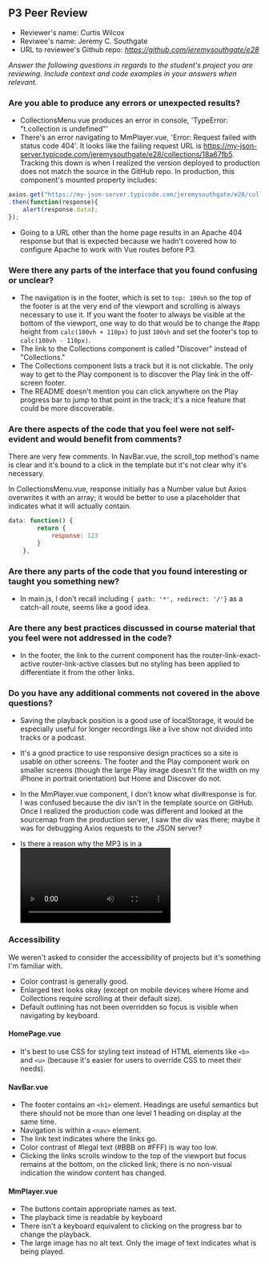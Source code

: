 ## P3 Peer Review

+ Reviewer's name: Curtis Wilcox
+ Reviwee's name: Jeremy C. Southgate
+ URL to reviewee's Github repo: *<https://github.com/jeremysouthgate/e28>*

*Answer the following questions in regards to the student's project you are reviewing. Include context and code examples in your answers when relevant.*


### Are you able to produce any errors or unexpected results?

- CollectionsMenu.vue produces an error in console, 'TypeError: "t.collection is undefined"'
- There's an error navigating to MmPlayer.vue, 'Error: Request failed with status code 404'. It looks like the failing request URL is <https://my-json-server.typicode.com/jeremysouthgate/e28/collections/18a67fb5>. Tracking this down is when I realized the version deployed to production does not match the source in the GitHub repo. In production, this component's mounted property includes:
```JavaScript
axios.get("https://my-json-server.typicode.com/jeremysouthgate/e28/collections/18a67fb5")
.then(function(response){
	alert(response.data);
});
```
- Going to a URL other than the home page results in an Apache 404 response but that is expected because we hadn't covered how to configure Apache to work with Vue routes before P3.

### Were there any parts of the interface that you found confusing or unclear?

- The navigation is in the footer, which is set to `top: 100vh` so the top of the footer is at the very end of the viewport and scrolling is always necessary to use it. If you want the footer to always be visible at the bottom of the viewport, one way to do that would be to change the #app height from `calc(100vh + 110px)` to just `100vh` and set the footer's top to `calc(100vh - 110px)`. 
- The link to the Collections component is called "Discover" instead of "Collections."
- The Collections component lists a track but it is not clickable. The only way to get to the Play component is to discover the Play link in the off-screen footer.
- The README doesn't mention you can click anywhere on the Play progress bar to jump to that point in the track; it's a nice feature that could be more discoverable.

### Are there aspects of the code that you feel were not self-evident and would benefit from comments?

There are very few comments. In NavBar.vue, the scroll_top method's name is clear and it's bound to a click in the template but it's not clear why it's necessary.

In CollectionsMenu.vue, response initially has a Number value but Axios overwrites it with an array; it would be better to use a placeholder that indicates what it will actually contain.
```JavaScript
data: function() {
        return {
            response: 123
        }
    },
```

### Are there any parts of the code that you found interesting or taught you something new?

- In main.js, I don't recall including `{ path: '*', redirect: '/'}` as a catch-all route, seems like a good idea.

### Are there any best practices discussed in course material that you feel were not addressed in the code?

- In the footer, the link to the current component has the router-link-exact-active router-link-active classes but no styling has been applied to differentiate it from the other links.

### Do you have any additional comments not covered in the above questions?

- Saving the playback position is a good use of localStorage, it would be especially useful for longer recordings like a live show not divided into tracks or a podcast.

- It's a good practice to use responsive design practices so a site is usable on other screens. The footer and the Play component work on smaller screens (though the large Play image doesn't fit the width on my iPhone in portrait orientation) but Home and Discover do not.

- In the MmPlayer.vue component, I don't know what div#response is for. I was confused because the div isn't in the template source on GitHub. Once I realized the production code was different and looked at the sourcemap from the production server, I saw the div was there; maybe it was for debugging Axios requests to the JSON server?

- Is there a reason why the MP3 is in a <video> element instead of the <audio> element? On the desktop, it seems to work the same, I don't know if the presence of the video element makes the browser do anything unnecessary related to the computer's video hardware. On the iPhone, Safari wants to play the "video" in a separate window but it doesn't work; I don't know if using the <audio> element would make it work.

### Accessibility

We weren't asked to consider the accessibility of projects but it's something I'm familiar with.

- Color contrast is generally good.
- Enlarged text looks okay (except on mobile devices where Home and Collections require scrolling at their default size).
- Default outlining has not been overridden so focus is visible when navigating by keyboard.

#### HomePage.vue
- It's best to use CSS for styling text instead of HTML elements like `<b>` and `<u>` (because it's easier for users to override CSS to meet their needs).

#### NavBar.vue
- The footer contains an `<h1>` element. Headings are useful semantics but there should not be more than one level 1 heading on display at the same time.
- Navigation is within a `<nav>` element.
- The link text indicates where the links go.
- Color contrast of #legal text (#BBB on #FFF) is way too low.
- Clicking the links scrolls window to the top of the viewport but focus remains at the bottom, on the clicked link; there is no non-visual indication the window content has changed.

#### MmPlayer.vue
- The buttons contain appropriate names as text.
- The playback time is readable by keyboard
- There isn't a keyboard equivalent to clicking on the progress bar to change the playback.
- The large image has no alt text. Only the image of text indicates what is being played.
